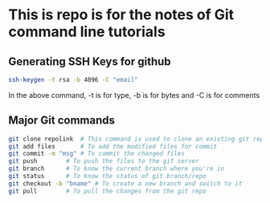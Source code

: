 # This is repo is for the notes of Git command line tutorials

## Generating SSH Keys for github

```bash
ssh-keygen -t rsa -b 4096 -C "email"
```
In the above command, -t is for type, -b is for bytes and -C is for comments

## Major Git commands

```bash
git clone repolink	# This command is used to clone an existing git repo
git add files		# To add the modified files for commit
git commit -m "msg"	# To commit the changed files
git push		# To push the files to the git server
git branch		# To know the current branch where you're in
git status		# To know the status of git branch/repo
git checkout -b "bname"	# To create a new branch and switch to it
git pull		# To pull the changes from the git repo
```


